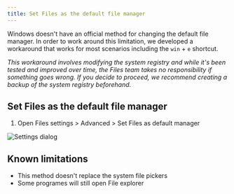 ```yaml
---
title: Set Files as the default file manager 
---
```


Windows doesn't have an official method for changing the default file manager. In order to work around this limitation, we developed a workaround that works for most scenarios including the `win` + `e` shortcut.

*This workaround involves modifying the system registry and while it's been tested and improved over time, the Files team takes no responsibility if something goes wrong. If you decide to proceed, we recommend creating a backup of the system registry beforehand.*

## Set Files as the default file manager 

1. Open Files settings > Advanced > Set Files as default manager

![Settings dialog](/docs-resources/Settings-Dialog-Experimental.jpg)


## Known limitations
- This method doesn't replace the system file pickers
- Some programes will still open File explorer
